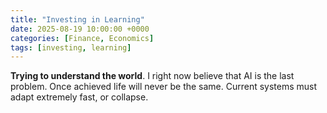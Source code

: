 ```yaml
---
title: "Investing in Learning"
date: 2025-08-19 10:00:00 +0000
categories: [Finance, Economics]
tags: [investing, learning] 
---
```


**Trying to understand the world**. I right now believe that AI is the last problem. Once achieved life will never be the same. Current systems must adapt extremely fast, or collapse.  
